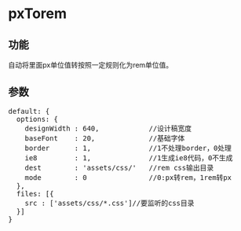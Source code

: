 # pxTorem
## 功能
自动将里面px单位值转按照一定规则化为rem单位值。

## 参数
<pre>
default: {
  options: {
    designWidth : 640,            //设计稿宽度
    baseFont    : 20,             //基础字体
    border      : 1,              //1不处理border，0处理
    ie8         : 1,              //1生成ie8代码，0不生成
    dest        : 'assets/css/'   //rem css输出目录
    mode        : 0               //0:px转rem，1rem转px
  },
  files: [{
    src : ['assets/css/*.css']//要监听的css目录
  }]
}
</pre>

